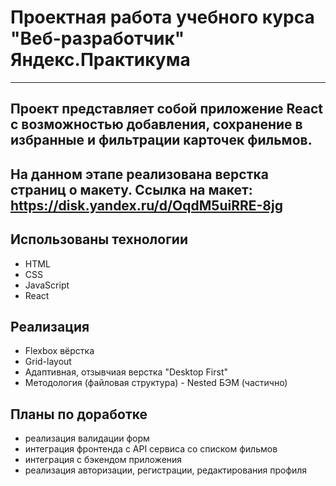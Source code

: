 # Проектная работа учебного курса "Веб-разработчик" Яндекс.Практикума
---
Проект представляет собой приложение React с возможностью добавления, сохранение в избранные и фильтрации карточек фильмов.
---
На данном этапе реализована верстка страниц о макету.
Ссылка на макет:
https://disk.yandex.ru/d/OqdM5uiRRE-8jg
---
## Использованы технологии
* HTML
* CSS
* JavaScript
* React

## Реализация
* Flexbox вёрстка
* Grid-layout
* Адаптивная, отзывчиая верстка "Desktop First"
* Методология (файловая структура) - Nested БЭМ (частично)

## Планы по доработке
* реализация валидации форм
* интеграция фронтенда с API сервиса со списком фильмов
* интеграция с бэкендом приложения
* реализация авторизации, регистрации, редактирования профиля